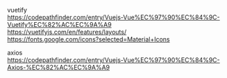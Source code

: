 vuetify  
https://codepathfinder.com/entry/Vuejs-Vue%EC%97%90%EC%84%9C-Vuetify%EC%82%AC%EC%9A%A9  
https://vuetifyjs.com/en/features/layouts/  
https://fonts.google.com/icons?selected=Material+Icons  
  
  
axios  
https://codepathfinder.com/entry/Vuejs-Vue%EC%97%90%EC%84%9C-Axios-%EC%82%AC%EC%9A%A9  
